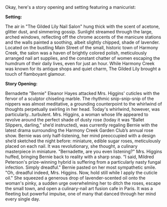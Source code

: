 Okay, here's a story opening and setting featuring a manicurist:

**Setting:**

The air in "The Gilded Lily Nail Salon" hung thick with the scent of acetone, glitter dust, and simmering gossip. Sunlight streamed through the large, arched windows, reflecting off the chrome accents of the manicure stations and the walls painted a soothing, albeit slightly chipped, shade of lavender. Located on the bustling Main Street of the small, historic town of Harmony Creek, the salon was a haven of brightly colored polish, meticulously arranged nail art supplies, and the constant chatter of women escaping the humdrum of their daily lives, even for just an hour. While Harmony Creek was known for its antique shops and quiet charm, The Gilded Lily brought a touch of flamboyant glamour.

**Story Opening:**

Bernadette "Bernie" Eleanor Hayes attacked Mrs. Higgins' cuticles with the fervor of a sculptor chiseling marble. The rhythmic snip-snip-snip of the nippers was almost meditative, a grounding counterpoint to the whirlwind of thoughts perpetually swirling in her head. Today's whirlwind, however, was particularly…turbulent. Mrs. Higgins, a woman whose life appeared to revolve around the perfect shade of dusty rose (today it was “Ballet Slippers, darling,” she’d instructed), was currently regaling Bernie with the latest drama surrounding the Harmony Creek Garden Club’s annual rose show. Bernie was only half-listening, her mind preoccupied with a design she’d sketched the night before: miniature, edible sugar roses, meticulously placed on each nail. It was revolutionary, she thought, a culinary masterpiece in miniature. "Bernadette, are you even listening?" Mrs. Higgins huffed, bringing Bernie back to reality with a sharp snap. “I said, Mildred Peterson's prize-winning hybrid is suffering from a particularly nasty fungal infection. Simply dreadful." Bernie pasted on her most sympathetic smile. "Oh, dreadful indeed, Mrs. Higgins. Now, hold still while I apply the cuticle oil." She squeezed a generous drop of lavender-scented oil onto the woman's pinky, a sudden urge overwhelming her to ditch the roses, escape the small town, and open a culinary-nail art fusion cafe in Paris. It was a fleeting but powerful impulse, one of many that danced through her mind every single day.
